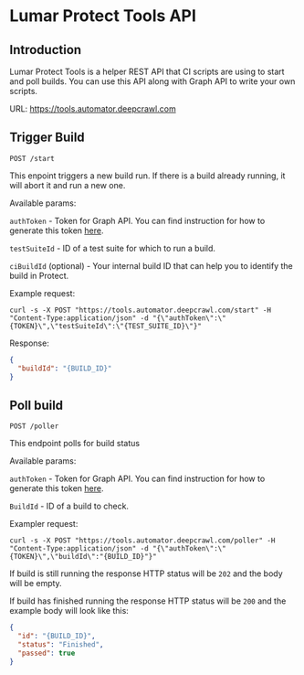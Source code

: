 # Lumar Protect Tools API

## Introduction

Lumar Protect Tools is a helper REST API that CI scripts are using to start and poll builds.
You can use this API along with Graph API to write your own scripts.

URL: https://tools.automator.deepcrawl.com

## Trigger Build

```
POST /start
```

This enpoint triggers a new build run. If there is a build already running, it will abort it and run a new one.

Available params:

`authToken` - Token for Graph API. You can find instruction for how to generate this token [here](authentication).

`testSuiteId` - ID of a test suite for which to run a build.

`ciBuildId` (optional) - Your internal build ID that can help you to identify the build in Protect.

Example request:

```
curl -s -X POST "https://tools.automator.deepcrawl.com/start" -H "Content-Type:application/json" -d "{\"authToken\":\"{TOKEN}\",\"testSuiteId\":\"{TEST_SUITE_ID}\"}"
```

Response:

```json
{
  "buildId": "{BUILD_ID}"
}
```

## Poll build

```
POST /poller
```

This endpoint polls for build status

Available params:

`authToken` - Token for Graph API. You can find instruction for how to generate this token [here](authentication).

`BuildId` - ID of a build to check.

Exampler request:

```
curl -s -X POST "https://tools.automator.deepcrawl.com/poller" -H "Content-Type:application/json" -d "{\"authToken\":\"{TOKEN}\",\"buildId\":"{BUILD_ID}"}"
```

If build is still running the response HTTP status will be `202` and the body will be empty.

If build has finished running the response HTTP status will be `200` and the example body will look like this:

```json
{
  "id": "{BUILD_ID}",
  "status": "Finished",
  "passed": true
}
```
